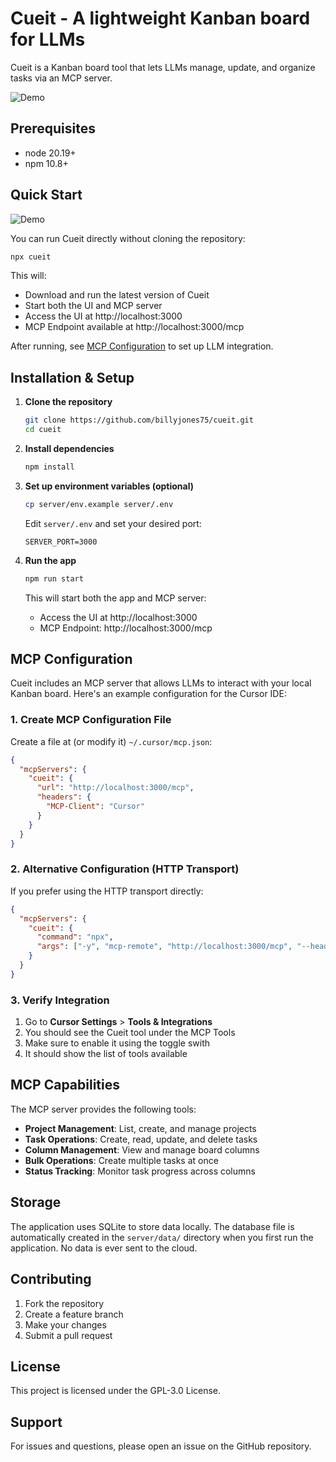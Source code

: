 # Cueit - A lightweight Kanban board for LLMs

Cueit is a Kanban board tool that lets LLMs manage, update, and organize tasks via an MCP server.

![Demo](https://i.imgur.com/6Z4GSu6.gif)

## Prerequisites

- node 20.19+
- npm 10.8+

## Quick Start

![Demo](https://i.imgur.com/eARNps9.gif)

You can run Cueit directly without cloning the repository:

```bash
npx cueit
```

This will:
- Download and run the latest version of Cueit
- Start both the UI and MCP server
- Access the UI at http://localhost:3000
- MCP Endpoint available at http://localhost:3000/mcp

After running, see [MCP Configuration](#mcp-configuration) to set up LLM integration.

## Installation & Setup

1. **Clone the repository**
   ```bash
   git clone https://github.com/billyjones75/cueit.git
   cd cueit
   ```

2. **Install dependencies**
   ```bash
   npm install
   ```

3. **Set up environment variables (optional)**
   ```bash
   cp server/env.example server/.env
   ```

   Edit `server/.env` and set your desired port:
   ```
   SERVER_PORT=3000
   ```

4. **Run the app**
   ```bash
   npm run start
   ```

   This will start both the app and MCP server:
   - Access the UI at http://localhost:3000
   - MCP Endpoint: http://localhost:3000/mcp

## MCP Configuration

Cueit includes an MCP server that allows LLMs to interact with your local Kanban board. Here's an example configuration for the Cursor IDE:

### 1. Create MCP Configuration File

Create a file at (or modify it) `~/.cursor/mcp.json`:

```json
{
  "mcpServers": {
    "cueit": {
      "url": "http://localhost:3000/mcp",
      "headers": {
        "MCP-Client": "Cursor"
      }
    }
  }
}
```

### 2. Alternative Configuration (HTTP Transport)

If you prefer using the HTTP transport directly:

```json
{
  "mcpServers": {
    "cueit": {
      "command": "npx",
      "args": ["-y", "mcp-remote", "http://localhost:3000/mcp", "--header", "MCP-Client:Cursor"]
    }
  }
}
```

### 3. Verify Integration

1. Go to **Cursor Settings** > **Tools & Integrations**
2. You should see the Cueit tool under the MCP Tools
3. Make sure to enable it using the toggle swith
4. It should show the list of tools available

## MCP Capabilities

The MCP server provides the following tools:

- **Project Management**: List, create, and manage projects
- **Task Operations**: Create, read, update, and delete tasks
- **Column Management**: View and manage board columns
- **Bulk Operations**: Create multiple tasks at once
- **Status Tracking**: Monitor task progress across columns

## Storage

The application uses SQLite to store data locally. The database file is automatically created in the `server/data/` directory when you first run the application. No data is ever sent to the cloud.

## Contributing

1. Fork the repository
2. Create a feature branch
3. Make your changes
4. Submit a pull request

## License

This project is licensed under the GPL-3.0 License.

## Support

For issues and questions, please open an issue on the GitHub repository.
